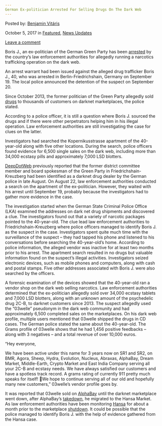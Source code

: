 ```yaml
---
German Ex-politician Arrested For Selling Drugs On The Dark Web
---
```

<article class="post-listing post-22947 post type-post status-publish format-standard has-post-thumbnail hentry 
 tag-dark tag-expolitician tag-german tag-selling tag-web">
    
<div class="post-inner">
    
    
    
<span>Posted by: <a href="https://www.deepdotweb.com/author/benjaminvi/" title="">Benjamin Vitáris </a></span>
    
    
<span>October 5, 2017</span>
<span>in <a href="https://www.deepdotweb.com/category/deepdot-news/" rel="category tag">Featured</a>, <a href="https://www.deepdotweb.com/category/news-updates/" rel="category tag">News Updates</a></span>
    
<span><a href="https://www.deepdotweb.com/2017/10/05/german-ex-politician-arrested-selling-drugs-dark-web/#respond">Leave a comment</a></span>
</p>
<div class="clear"></div>
    
<div class="entry">
    
<p>Boris J., an ex-politician of the German Green Party has been <a href="https://www.morgenpost.de/berlin/article211999449/Im-Darknet-gedealt-Haftbefehl-fuer-Kreuzberger-Ex-Politiker.html">arrested</a> by the country’s law enforcement authorities for allegedly running a narcotics trafficking operation on the dark web.</p>
<p>An arrest warrant had been issued against the alleged drug trafficker Boris J., 40, who was arrested in Berlin-Friedrichshain, Germany on September 19. The local police announced the detention of the suspect on September 20.</p>
<p>Since October 2013, the former politician of the Green Party allegedly sold <a href="https://www.deepdotweb.com/tag/drugs/">drugs</a> to thousands of customers on darknet marketplaces, the police stated.</p>
<p>According to a police officer, it is still a question where Boris J. sourced the drugs and if there were other perpetrators helping him in his illegal operation. Law enforcement authorities are still investigating the case for clues on the latter.</p>
<p>Investigators had searched the Kopernikusstrasse apartment of the 40-year-old along with five other locations. During the search, police officers found evidence for 6,500 single sales on the dark web, including more than 34,000 ecstasy pills and approximately 7,000 LSD blotters.</p>
<p><a href="https://www.deepdotweb.com/2017/09/06/german-police-address-former-politician-years-darknet-distribution/">DeepDotWeb</a> previously reported that the former district committee member and board spokesman of the Green Party in Friedrichshain-Kreuzberg had been identified as a darknet drug dealer by the German police in late August. On August 22, law enforcement authorities conducted a search on the apartment of the ex-politician. However, they waited with his arrest until September 19, probably because the investigators had to gather more evidence in the case.</p>
<p><a id="post-22947-_gjdgxs"></a> The investigation started when the German State Criminal Police Office (LKA) examined the addresses on dark net drug shipments and discovered a clue. The investigators found out that a variety of narcotic packages pointed to the 40-year-old. The clue lead law enforcement authorities to Friedrichshain-Kreuzberg where police officers managed to identify Boris J. as the suspect in the case. Investigators spent quite much time with the surveillance of the suspect &#8211; they had tapped his phone and listened to his conversations before searching the 40-year-old’s home. According to police information, the alleged vendor was inactive for at least two months prior to his arrest. The apartment search resulted in no drugs but valuable information found on the suspect’s illegal activities. Investigators seized electronic devices, such as mobile phones and computers, along with cash and postal stamps. Five other addresses associated with Boris J. were also searched by the officers.</p>
<p>A forensic examination of the devices showed that the 40-year-old ran a vendor shop on the dark web selling narcotics. Law enforcement authorities determined that the ex-politician allegedly sold over 34,000 ecstasy tablets and 7,000 LSD blotters, along with an unknown amount of the psychedelic drug 2C-B, to darknet customers since 2013. The suspect allegedly used the “03welle” pseudonym in the dark web community and had approximately 6,500 completed sales on the marketplaces. On his dark web profile, multiple users mentioned that 03welle shipped the drugs in CD cases. The German police stated the same about the 40-year-old. The Grams profile of 03welle shows that he had 1,456 positive feedbacks &#8211; along with 3 negatives &#8211; and a total revenue of over 10,000 euros.</p>
<p>“Hey everyone,</p>
<p>We have been active under this name for 3 years now on SR1 and SR2, on BMR, Agora, Sheep, Hydra, Evolution, Nucleus, Abraxas, AlphaBay, Dream Market, Middle-Earth, Crypto Market and East India Company serving all your 2C-B and ecstasy needs. We have always satisfied our customers and have a spotless track record. A grams rating of currently 911 pretty much speaks for itself! 🙂We hope to continue serving all of our old and hopefully many new customers,” 03welle’s vendor profile goes by.</p>
<p>It was reported that 03welle sold on <a href="https://www.deepdotweb.com/tag/alphabay">AlphaBay</a> until the darknet marketplace went down, after AlphaBay’s <a href="https://www.deepdotweb.com/2017/08/09/thailand-police-seizes-assets-of-late/">takedown</a>, he migrated to the Hansa Market. As law enforcement authorities have been monitoring <a href="https://www.deepdotweb.com/tag/hansa">Hansa</a> for about a month prior to the marketplace <a href="https://www.deepdotweb.com/2017/07/20/globally-coordinated-operation-just-took-alphabay-hansa/">shutdown</a>. It could be possible that the police managed to identify Boris J. with the help of evidence gathered from the Hansa case.</p>
    
    
</div><!-- .entry /-->
<span style="display:none"><a href="https://www.deepdotweb.com/tag/arrested/" rel="tag">arrested</a> <a href="https://www.deepdotweb.com/tag/dark/" rel="tag">dark</a> <a href="https://www.deepdotweb.com/tag/drugs/" rel="tag">drugs</a> <a href="https://www.deepdotweb.com/tag/expolitician/" rel="tag">expolitician</a> <a href="https://www.deepdotweb.com/tag/german/" rel="tag">german</a> <a href="https://www.deepdotweb.com/tag/selling/" rel="tag">selling</a> <a href="https://www.deepdotweb.com/tag/web/" rel="tag">web</a></span>				<span style="display:none" class="updated">2017-10-05</span>
<div style="display:none" class="vcard author" itemprop="author" itemscope itemtype="http://schema.org/Person"><strong class="fn" itemprop="name"><a href="https://www.deepdotweb.com/author/benjaminvi/" title="Posts by Benjamin Vitáris" rel="author">Benjamin Vitáris</a></strong></div>
    
    
</div><!-- .post-inner -->
</article><!-- .post-listing -->

